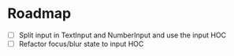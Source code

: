 # Roadmap

- [ ] Split input in TextInput and NumberInput and use the input HOC
- [ ] Refactor focus/blur state to input HOC
